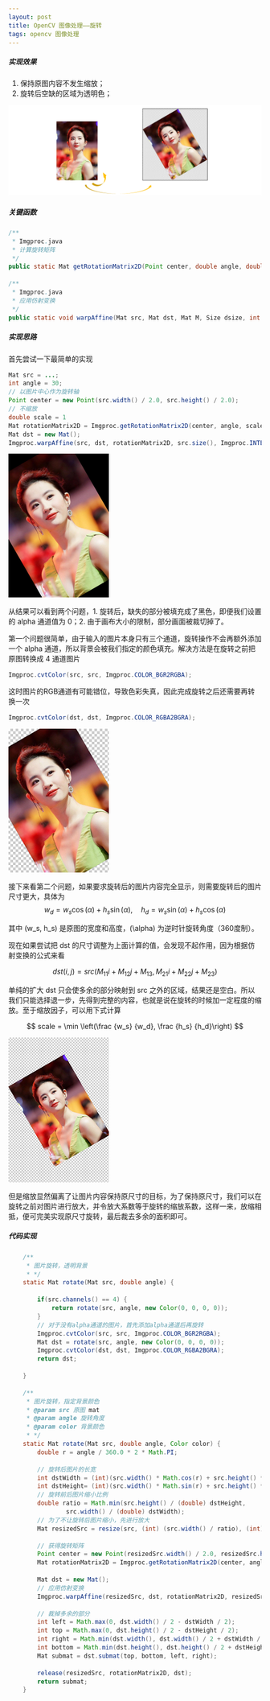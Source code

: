 ```yaml
---
layout: post
title: OpenCV 图像处理——旋转
tags: opencv 图像处理
---
```


##### 实现效果

1. 保持原图内容不发生缩放；
2. 旋转后空缺的区域为透明色；

![](/resources/2020-03-27-opencv-image-process-rotate/rotate.png)

##### 关键函数

```java
/**
 * Imgproc.java
 * 计算旋转矩阵
 */
public static Mat getRotationMatrix2D(Point center, double angle, double scale)

/**
 * Imgproc.java
 * 应用仿射变换
 */
public static void warpAffine(Mat src, Mat dst, Mat M, Size dsize, int flags, int borderMode, Scalar borderValue) 
```

##### 实现思路

首先尝试一下最简单的实现

```java
Mat src = ...;
int angle = 30;
// 以图片中心作为旋转轴
Point center = new Point(src.width() / 2.0, src.height() / 2.0);
// 不缩放
double scale = 1
Mat rotationMatrix2D = Imgproc.getRotationMatrix2D(center, angle, scale);
Mat dst = new Mat();
Imgproc.warpAffine(src, dst, rotationMatrix2D, src.size(), Imgproc.INTER_LINEAR, Core.BORDER_CONSTANT, new Scalar(0, 0, 0, 0));

```

![](/resources/2020-03-27-opencv-image-process-rotate/try_rotate_2.png)

从结果可以看到两个问题，1. 旋转后，缺失的部分被填充成了黑色，即便我们设置的 alpha 通道值为 0；2. 由于画布大小的限制，部分画面被裁切掉了。

第一个问题很简单，由于输入的图片本身只有三个通道，旋转操作不会再额外添加一个 alpha 通道，所以背景会被我们指定的颜色填充。解决方法是在旋转之前把原图转换成 4 通道图片

```java
Imgproc.cvtColor(src, src, Imgproc.COLOR_BGR2RGBA);
```

这时图片的RGB通道有可能错位，导致色彩失真，因此完成旋转之后还需要再转换一次

```java
Imgproc.cvtColor(dst, dst, Imgproc.COLOR_RGBA2BGRA);
```

![](/resources/2020-03-27-opencv-image-process-rotate/try_rotate_4.png)

接下来看第二个问题，如果要求旋转后的图片内容完全显示，则需要旋转后的图片尺寸更大，具体为 
$$
  w_d = w_s\cos(\alpha) + h_s \sin(\alpha), \quad h_d = w_s\sin(\alpha) + h_s \cos(\alpha)
  $$

其中 \(w_s, h_s\) 是原图的宽度和高度，\(\alpha\) 为逆时针旋转角度（360度制）。

现在如果尝试把 dst 的尺寸调整为上面计算的值，会发现不起作用，因为根据仿射变换的公式来看

$$
  dst(i, j) = src(M_{11}i + M_{12}j + M_{13}, M_{21}i + M_{22}j + M_{23})
  $$

单纯的扩大 dst 只会使多余的部分映射到 src 之外的区域，结果还是空白。所以我们只能选择退一步，先得到完整的内容，也就是说在旋转的时候加一定程度的缩放。至于缩放因子，可以用下式计算

$$
  scale = \min \left(\frac {w_s} {w_d}, \frac {h_s}  {h_d}\right)
  $$

![](/resources/2020-03-27-opencv-image-process-rotate/try_rotate_5.png)

但是缩放显然偏离了让图片内容保持原尺寸的目标，为了保持原尺寸，我们可以在旋转之前对图片进行放大，并令放大系数等于旋转的缩放系数，这样一来，放缩相抵，便可完美实现原尺寸旋转，最后裁去多余的面积即可。

##### 代码实现

```java
    /**
     * 图片旋转，透明背景
     * */
    static Mat rotate(Mat src, double angle) {

        if(src.channels() == 4) {
            return rotate(src, angle, new Color(0, 0, 0, 0));
        }
        // 对于没有alpha通道的图片，首先添加alpha通道后再旋转
        Imgproc.cvtColor(src, src, Imgproc.COLOR_BGR2RGBA);
        Mat dst = rotate(src, angle, new Color(0, 0, 0, 0));
        Imgproc.cvtColor(dst, dst, Imgproc.COLOR_RGBA2BGRA);
        return dst;

    }

    /**
     * 图片旋转，指定背景颜色
     * @param src 原图 mat
     * @param angle 旋转角度
     * @param color 背景颜色
     * */
    static Mat rotate(Mat src, double angle, Color color) {
        double r = angle / 360.0 * 2 * Math.PI;

        // 旋转后图片的长宽
        int dstWidth = (int)(src.width() * Math.cos(r) + src.height() * Math.sin(r));
        int dstHeight= (int)(src.width() * Math.sin(r) + src.height() * Math.cos(r));
        // 旋转前后图片缩小比例
        double ratio = Math.min(src.height() / (double) dstHeight,
                src.width() / (double) dstWidth);
        // 为了不让旋转后图片缩小，先进行放大
        Mat resizedSrc = resize(src, (int) (src.width() / ratio), (int) (src.height() / ratio));

        // 获得旋转矩阵
        Point center = new Point(resizedSrc.width() / 2.0, resizedSrc.height() / 2.0);
        Mat rotationMatrix2D = Imgproc.getRotationMatrix2D(center, angle, ratio);

        Mat dst = new Mat();
        // 应用仿射变换
        Imgproc.warpAffine(resizedSrc, dst, rotationMatrix2D, resizedSrc.size(), Imgproc.INTER_LINEAR, Core.BORDER_CONSTANT, new Scalar(color.getRed(), color.getGreen(), color.getBlue(), color.getAlpha()));

        // 裁掉多余的部分
        int left = Math.max(0, dst.width() / 2 - dstWidth / 2);
        int top = Math.max(0, dst.height() / 2 - dstHeight / 2);
        int right = Math.min(dst.width(), dst.width() / 2 + dstWidth / 2);
        int bottom = Math.min(dst.height(), dst.height() / 2 + dstHeight / 2);
        Mat submat = dst.submat(top, bottom, left, right);

        release(resizedSrc, rotationMatrix2D, dst);
        return submat;
    }
```